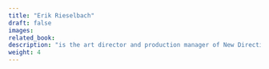 ```yaml
---
title: "Erik Rieselbach"
draft: false
images:
related_book:
description: "is the art director and production manager of New Directions."
weight: 4
---
```

